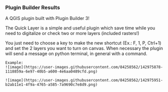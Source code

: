 <html>
<body>
<h3>Plugin Builder Results</h3>
A QGIS plugin built with Plugin Builder 3!

The Quick Layer is a simple and useful plugin which save time while you need to digitalize or check two or more layers (included rasters!)
    
You just need to choose a key to make the new shortcut (Ex.: F, 1, P, Ctrl+1) and set the 2 layers you want to turn on canvas.
When necessary the plugin will send a message on python terminal, in general with a command.

    Example:
    ![image](https://user-images.githubusercontent.com/84258562/142975878-1118859a-6e97-40b5-a600-4e6aa0489cfd.png)
    
    ![image](https://user-images.githubusercontent.com/84258562/142975951-b2ab11e1-4f9a-4765-a585-7a9690c7e8d9.png)
